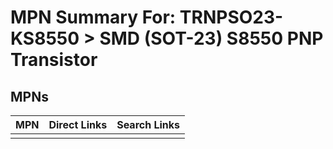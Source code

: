 



# MPN Summary For: TRNPSO23-KS8550 > SMD (SOT-23) S8550 PNP Transistor

## MPNs
  

|MPN|Direct Links|Search Links|
| :--- | :--- | :--- |
||||
